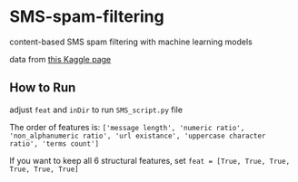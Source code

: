 # SMS-spam-filtering
content-based SMS spam filtering with machine learning models

data from [this Kaggle page](https://www.kaggle.com/uciml/sms-spam-collection-dataset)

## How to Run
adjust `feat` and `inDir` to run `SMS_script.py` file

The order of features is: `['message length', 'numeric ratio', 'non_alphanumeric ratio', 'url existance', 'uppercase character ratio', 'terms count']`

If you want to keep all 6 structural features, set `feat = [True, True, True, True, True, True]`
